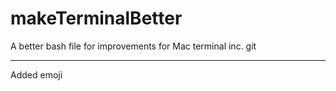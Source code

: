 # makeTerminalBetter

A better bash file for improvements for Mac terminal inc. git

---

Added emoji
